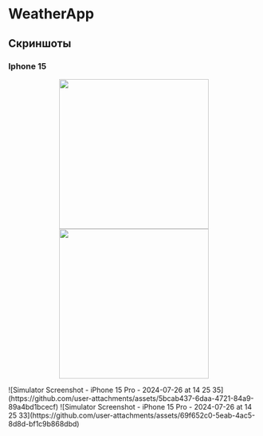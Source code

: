 # WeatherApp

## Скриншоты

### Iphone 15
<p align="center">
  <img src="https://github.com/user-attachments/assets/5bcab437-6daa-4721-84a9-89a4bd1bcecf" width="300">
  <img src="https://github.com/EvgeniMityulya/Modsen-Practice-Task-1/assets/90418758/2cf9d222-7104-4ee0-b5c7-008600cfbf12" width="300">
</p>
![Simulator Screenshot - iPhone 15 Pro - 2024-07-26 at 14 25 35](https://github.com/user-attachments/assets/5bcab437-6daa-4721-84a9-89a4bd1bcecf)
![Simulator Screenshot - iPhone 15 Pro - 2024-07-26 at 14 25 33](https://github.com/user-attachments/assets/69f652c0-5eab-4ac5-8d8d-bf1c9b868dbd)
